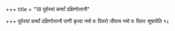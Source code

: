 +++
title = "18 पूर्वस्यां कर्ष्वां दक्षिणोत्तानौ"

+++
पूर्वस्यां कर्ष्वां दक्षिणोत्तानौ पाणी कृत्वा नमो वः पितरो जीवाय नमो वः पितरः शूषायेति १८